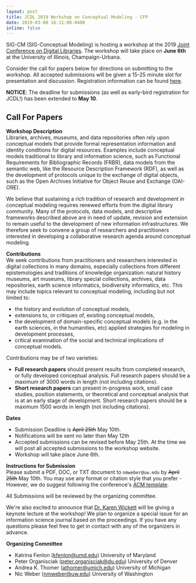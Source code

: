 ```yaml
---
layout: post
title: JCDL 2019 Workshop on Conceptual Modeling - CFP
date: 2019-03-08 16:11:00-0400
inline: false
---
```


SIG-CM (SIG-Conceptual Modeling) is hosting a workshop at the 2019 [Joint Conference on Digital Libraries](https://2019.jcdl.org/). The workshop will take place on **June 6th** at the University of Illinois, Champaign-Urbana. 

Consider the call for papers below for directions on submitting to the workshop. All accepted submissions will be given a 15-25 minute slot for presentation and discussion. Registration information can be found [here](https://2019.jcdl.org/registration/).

**NOTICE**: The deadline for submissions (as well as early-bird registration for JCDL!) has been extended to **May 10**. 
<p>

Call For Papers
---------------

**Workshop Description**        
Libraries, archives, museums, and data repositories often rely upon conceptual models that provide formal representation information and identity conditions for digital resources. Examples include conceptual models traditional to library and information science, such as Functional Requirements for Bibliographic Records (FRBR), data models from the semantic web, like the Resource Description Framework (RDF), as well as the development of protocols unique to the exchange of digital objects, such as the Open Archives Initiative for Object Reuse and Exchange (OAI-ORE).

We believe that sustaining a rich tradition of research and development in conceptual modeling requires renewed efforts from the digital library community. Many of the protocols, data models, and descriptive frameworks described above are in need of update, revision and extension to remain useful to the development of new information infrastructures. We therefore seek to convene a group of researchers and practitioners interested in developing a collaborative research agenda around conceptual modeling. 

**Contributions**       
We seek contributions from practitioners and researchers interested in digital collections in many domains, especially collections from different epistemologies and traditions of knowledge organization: natural history museums, art museums, library special collections, archives, data repositories, earth science informatics, biodiversity informatics, etc. This may include topics relevant to conceptual modeling, including but not limited to:  
- the history and evolution of conceptual models,
- extensions to, or critiques of, existing conceptual models,
- the development of domain-specific conceptual models (e.g. in the earth sciences, in the humanities, etc) applied strategies for modeling in development processes,
- critical examination of the social and technical implications of conceptual models.

Contributions may be of two varieties:

- **Full research papers** should present results from completed research, or fully developed conceptual analysis. Full research papers should be a maximum of 3000 words in length (not including citations).
- **Short research papers** can present in-progress work, small case studies, position statements, or theoretical and conceptual analysis that is at an early stage of development. Short research papers should be a maximum 1500 words in length (not including citations).

**Dates**          
- Submission Deadline is ~~April 25th~~ May 10th.
- Notifications will be sent no later than May 12th
- Accepted submissions can be revised before May 25th. At the time we will post all accepted submissions to the workshop website.
- Workshop will take place June 6th.

**Instructions for Submission**            
Please submit a PDF, DOC, or TXT document to `nmweber@uw.edu` by ~~April 25th~~ May 10th. You may use any format or citation style that you prefer - However, we do suggest following the conference's [ACM template](https://www.acm.org/publications/proceedings-template).  

All Submissions will be reviewed by the organizing committee.

We're also excited to announce that [Dr. Karen Wickett](https://ischool.illinois.edu/people/karen-wickett) will be giving a keynote lecture at the workshop! We plan to organize a special issue for an information science journal based on the proceedings. If you have any questions please feel free to get in contact with any of the organizers in advance.
<br>

**Organizing Committee**            
- Katrina Fenlon (kfenlon@umd.edu) University of Maryland
- Peter Organisciak (peter.organisciak@du.edu) University of Denver
- Andrea K. Thomer (athomer@umich.edu) University of Michigan
- Nic Weber (nmweber@uw.edu) University of Washington
